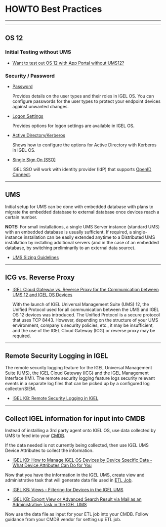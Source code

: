 # HOWTO Best Practices

<!---
This is a comment section
-->

----------

----------

## OS 12

### Initial Testing without UMS

- [Want to test out OS 12 with App Portal without UMS12?](https://igel-community.github.io/IGEL-Docs-v02/Docs/HOWTO-Add-Applications/#want-to-test-out-os-12-with-app-portal-without-ums12)

### Security / Password


- [Password](https://kb.igel.com/en/igel-os-base-system/12.4/change-password-in-igel-os-12)

    Provides details on the user types and their roles in IGEL OS. You can configure passwords for the user types to protect your endpoint devices against unwanted changes. 

- [Logon Settings](https://kb.igel.com/en/igel-os-base-system/12.4/logon-settings-in-igel-os-12)

    Provides options for logon settings are available in IGEL OS.

- [Active Directory/Kerberos](https://kb.igel.com/en/igel-os-base-system/12.4/active-directory-kerberos)

    Shows how to configure the options for Active Directory with Kerberos in IGEL OS.

- [Single Sign On (SSO)](https://igel-community.github.io/IGEL-Docs-v02/Docs/HOWTO-COSMOS/#faq-single-sign-on-sso)

    IGEL SSO will work with identity provider (IdP) that supports [OpenID Connect](https://openid.net/developers/how-connect-works/).

-----

## UMS

Initial setup for UMS can be done with embedded database with plans to migrate the embedded database to external database once devices reach a certain number.

**NOTE:** For small installations, a single UMS Server instance (standard UMS) with an embedded database is usually sufficient. If required, a single-instance installation can be easily extended anytime to a Distributed UMS installation by installing additional servers (and in the case of an embedded database, by switching preliminarily to an external data source).

- [UMS Sizing Guidelines](https://kb.igel.com/en/universal-management-suite/12.07.100/igel-ums-sizing-guidelines-architecture-diagrams)

-----

## ICG vs. Reverse Proxy

- [IGEL Cloud Gateway vs. Reverse Proxy for the Communication between UMS 12 and IGEL OS Devices](https://kb.igel.com/en/universal-management-suite/12.07.100/igel-cloud-gateway-vs-reverse-proxy-for-the-commun)

    With the launch of IGEL Universal Management Suite (UMS) 12, the Unified Protocol used for all communication between the UMS and IGEL OS 12 devices was introduced. The Unified Protocol is a secure protocol that uses TCP 8443. However, depending on the structure of your UMS environment, company's security policies, etc., it may be insufficient, and the use of the IGEL Cloud Gateway (ICG) or reverse proxy may be required.

-----

## Remote Security Logging in IGEL

The remote security logging feature for the IGEL Universal Management Suite (UMS), the IGEL Cloud Gateway (ICG) and the IGEL Management Interface (IMI). The remote security logging feature logs security relevant events in a separate log files that can be picked up by a configured log collector/SIEM.

- [IGEL KB: Remote Security Logging in IGEL](https://kb.igel.com/en/universal-management-suite/12.07.100/remote-security-logging-in-igel)

-----

## Collect IGEL information for input into CMDB

Instead of installing a 3rd party agent onto IGEL OS, use data collected by UMS to feed into your [CMDB](https://en.wikipedia.org/wiki/Configuration_management_database).

If the data needed is not currently being collected, then use IGEL UMS Device Attributes to collect the information.

- [IGEL KB: How to Manage IGEL OS Devices by Device Specific Data - What Device Attributes Can Do for You](https://kb.igel.com/en/universal-management-suite/12.07.100/how-to-manage-igel-os-devices-by-device-specific-d)

Now that you have the information in the IGEL UMS, create view and administrative task that will generate data file used in [ETL Job](https://en.wikipedia.org/wiki/Extract,_transform,_load).

- [IGEL KB: Views - Filtering for Devices in the IGEL UMS](https://kb.igel.com/en/universal-management-suite/12.07.100/views-filtering-for-devices-in-the-igel-ums)

- [IGEL KB: Export View or Advanced Search Result via Mail as an Administrative Task in the IGEL UMS](https://kb.igel.com/en/universal-management-suite/12.07.100/export-view-or-advanced-search-result-via-mail-as-)

Now use the data file as input for your ETL job into your CMDB. Follow guidance from your CMDB vendor for setting up ETL job.
